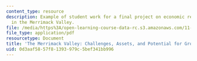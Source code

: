 ```yaml
---
content_type: resource
description: Example of student work for a final project on economic revitalization
  in the Merrimack Valley.
file: /media/https%3A/open-learning-course-data-rc.s3.amazonaws.com/11-481j-analyzing-and-accounting-for-regional-economic-growth-spring-2009/0d3aaf5857f81393979c5bef341bb996_MIT11_481Js09_project01.pdf
file_type: application/pdf
resourcetype: Document
title: 'The Merrimack Valley: Challenges, Assets, and Potential for Growth'
uid: 0d3aaf58-57f8-1393-979c-5bef341bb996
---
```

